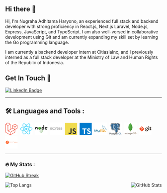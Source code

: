 ## Hi there 👋

Hi, I'm Nugraha Adhitama Haryono, an experienced full stack and backend developer with strong proficiency in React.js, Next.js Laravel, Node.js, Express, JavaScript, and TypeScript. I am also well-versed in collaborative development using Git and am currently expanding my skill set by learning the Go programming language.

I am currently a backend developer intern at CitiasiaInc, and I previously interned as a full stack developer at the Ministry of Law and Human Rights of the Republic of Indonesia.

## Get In Touch 💌
<div id="badges">
  <a href="https://linkedin.com/in/nugraha-adhitama">
    <img src="https://img.shields.io/badge/LinkedIn-blue?style=for-the-badge&logo=linkedin&logoColor=white" alt="LinkedIn Badge"/>
  </a>
</div>

---

## :hammer_and_wrench: Languages and Tools :
<div>
  <img src="https://github.com/devicons/devicon/blob/master/icons/laravel/laravel-original.svg" title="Laravel" alt="Laravel" width="40" height="40"/>&nbsp;
  <img src="https://github.com/devicons/devicon/blob/master/icons/react/react-original.svg" title="React.js" alt="React.js" width="40" height="40"/>&nbsp;
  <img src="https://github.com/devicons/devicon/blob/master/icons/nodejs/nodejs-original-wordmark.svg" title="Node.js" alt="Node.js" width="40" height="40"/>&nbsp;
  <img src="https://github.com/devicons/devicon/blob/master/icons/express/express-original-wordmark.svg" title="Express" alt="Express" width="40" height="40"/>&nbsp;
  <img src="https://github.com/devicons/devicon/blob/master/icons/javascript/javascript-original.svg" title="JavaScript" alt="JavaScript" width="40" height="40"/>&nbsp;
  <img src="https://github.com/devicons/devicon/blob/master/icons/typescript/typescript-original.svg" title="TypeScript" alt="TypeScript" width="40" height="40"/>&nbsp;
  <img src="https://github.com/devicons/devicon/blob/master/icons/mysql/mysql-original-wordmark.svg" title="MySQL" alt="MySQL" width="40" height="40"/>&nbsp;
  <img src="https://github.com/devicons/devicon/blob/master/icons/postgresql/postgresql-original-wordmark.svg" title="PostgreSQL" alt="PostgreSQL" width="40" height="40"/>&nbsp;
  <img src="https://github.com/devicons/devicon/blob/master/icons/mongodb/mongodb-original-wordmark.svg" title="MongoDB" alt="MongoDB" width="40" height="40"/>&nbsp;
  <img src="https://github.com/devicons/devicon/blob/master/icons/git/git-original-wordmark.svg" title="Git" alt="Git" width="40" height="40"/>&nbsp;
  <img src="https://github.com/devicons/devicon/blob/master/icons/postman/postman-original-wordmark.svg" title="Postman" alt="Postman" width="40" height="40"/>&nbsp;
</div>

---

### :fire: My Stats :
[![GitHub Streak](https://github-readme-streak-stats.herokuapp.com?user=nugrahaAdhitama&theme=dark&card_width=500&card_height=200)](https://git.io/streak-stats)

<div style="display: flex; justify-content: space-between;">
  <img src="https://github-readme-stats.vercel.app/api/top-langs/?username=nugrahaAdhitama&layout=compact&theme=vision-friendly-dark" alt="Top Langs" height="195px" />
  <img src="https://github-readme-stats.vercel.app/api?username=nugrahaAdhitama&theme=dark&show_icons=true" alt="GitHub Stats" height="195px" />
</div>


